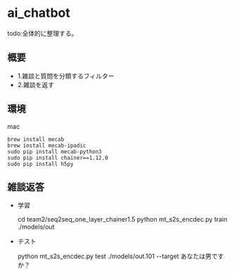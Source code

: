 # ai_chatbot

todo:全体的に整理する。

## 概要

- 1.雑談と質問を分類するフィルター
- 2.雑談を返す


## 環境

mac

    brew install mecab
    brew install mecab-ipadic
    sudo pip install mecab-python3
    sudo pip install chainer==1.12.0
    sudo pip install h5py


## 雑談返答

- 学習

    cd team2/seq2seq_one_layer_chainer1.5
    python mt_s2s_encdec.py train ./models/out

- テスト

    python mt_s2s_encdec.py test ./models/out.101 --target あなたは男ですか？
